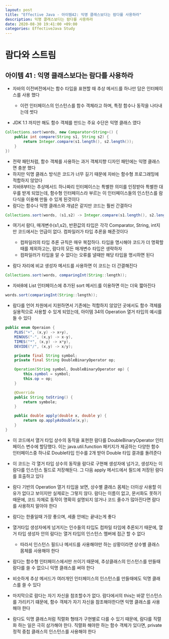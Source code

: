 ```yaml
---
layout: post
title: "Effective Java - 아이템42: 익명 클래스보다는 람다를 사용하라"
description: 익명 클래스보다는 람다를 사용하라
date: 2020-08-30 19:41:00 +09:00
categories: EffectiveJava Study
---
```



# 람다와 스트림

## 아이템 41 : 익명 클래스보다는 람다를 사용하라

- 자바의 이전버전에서는 함수 타입을 표현할 때 추상 메서드를 하나만 담은 인터페이스를 사용 했다
    * 이런 인터페이스의 인스턴스를 함수 객체라고 하며, 특정 함수나 동작을 나타내는데 썻다

- JDK 1.1 까지만 해도 함수 객체를 만드는 주요 수단은 익명 클래스 였다

```java
Collections.sort(words, new Comparator<String>() {
    public int compare(String s1, String s2) {
        return Integer.compare(s1.length(), s2.length());
    }
})
```

- 전략 패턴처럼, 함수 객체를 사용하는 과거 객체지향 디자인 패턴에는 익명 클래스면 충분 했다
- 하지만 익명 클래스 방식은 코드가 너무 길기 때문에 자바는 함수형 프로그래밍에 적합하지 않았다
- 자바8부터는 추상메서드 하나짜리 인터페이스는 특별한 의미를 인정받아 특별한 대우를 받게 되었는데, 함수형 인터페이스라 부르는 이 인터페이스들의 인스턴스를 람다식을 이용해 만들 수 있게 된것이다
- 람다는 함수나 익명 클래스와 개념은 같지만 코드는 훨씬 간결하다

```java
Collections.sort(words, (s1,s2) -> Integer.compare(s1.length(), s2.length()));
```

- 여기서 람다, 매개변수(s1,s2), 반환값의 타입은 각각 Comparator<String>, String, int지만 코드에서는 언급이 없다. 컴파일러가 타입 추론을 해준것이다
    * 컴파일러의 타입 추론 규칙은 매우 복잡하다. 타입을 명시해야 코드가 더 명확할때를 제외하고는, 람다의 모든 매개변수 타입은 생략하자
    * 컴파일러가 타입을 알 수 없다는 오류를 낼때만 해당 타입을 명시하면 된다

- 람다 자리에 비교 생성자 메서드를 사용하면 이 코드는 더 간결해진다

```java
Collections.sort(words, comparingInt(String::length));
```

- 자바8에 List 인터페이스에 추가된 sort 메서드를 이용하면 이는 더욱 짧아진다

```java
words.sort(comparingInt(String::length));
```

- 람다를 언어 차원에서 지원하면서 기존에는 적합하지 않았던 곳에서도 함수 객체를 실용적으로 사용할 수 있게 되었는데, 아이템 34의 Operation 열거 타입의 예시를 들 수 있다

```java
public enum Operaion {
    PLUS("+", (x,y) -> x+y),
    MINOUS("-", (x,y) -> x-y),
    TIMES("*", (x,y) -> x*y),
    DEVIDE("/", (x,y) -> x/y);

    private final String symbol;
    private final String DoubleBinaryOperator op;

    Operation(String symbol, DoubleBinaryOperator op) {
        this.symbol = symbol;
        this.op = op;
    }

    @Override
    public String toString() {
        return symbole;
    }

    public double apply(double x, double y) {
        return op.applyAsDouble(x,y);
    }
}
```

- 이 코드에서 열거 타입 상수의 동작을 표현한 람다를 DoubleBinaryOperator 인터페이스 변수에 할당했다. 이는 java.util.function 패키지가 제공하는 다양한 함수 인터페이스중 하나로 Double타입 인수를 2개 받아 Double 타입 결과를 돌려준다
- 이 코드는 각 열거 타입 상수의 동작을 람다로 구현해 생성자에 넘가고, 생성자는 이 람다를 인스턴스 필드로 저장해둔다. 그 다음 apply 메서드에서 필드에 저장된 람다를 호출하고 있다
- 람다 기반의 Operation 열거 타입을 보면, 상수별 클래스 몸체는 더이상 사용할 이유가 없다고 보이지만 실제로는 그렇지 않다. 람다는 이름이 없고, 문서화도 못하기때문에, 코드 자체로 동작이 명확히 설명되지 않거나 코드 줄수가 많아진다면 람다를 사용하지 말아야 한다
- 람다는 한줄일때 가장 좋으며, 세줄 안에는 끝내는게 좋다
- 열거타입 생성자에게 넘겨지는 인수들의 타입도 컴파일 타임에 추론되기 때문에, 열거 타입 생성자 안의 람다는 열거 타입의 인스턴스 멤버에 접근 할 수 없다
    * 따라서 인스턴스 필드나 메서드를 사용해야만 하는 상황이라면 상수별 클래스 몸체를 사용해야 한다

- 람다는 함수형 인터페이스에서만 쓰이기 때문에, 추상클래스의 인스턴스를 만들때 람다를 쓸 수 없으니 익명 클래스를 써야 한다
- 비슷하게 추상 메서드가 여러개인 인터페이스의 인스턴스를 만들때에도 익명 클래스를 쓸 수 있다
- 마지막으로 람다는 자기 자신을 참조할수가 없다. 람다에서의 this는 바깥 인스턴스를 가리키기 떄문에, 함수 객체가 자기 자신을 참조해야한다면 익명 클래스를 사용해야 한다
- 람다도 익명 클래스처럼 직렬화 형태가 구현별로 다를 수 있기 때문에, 람다를 직렬화 하는 일은 극히 삼가해야 한다. 직렬화 해야한 하는 함수 객체가 있다면, private 정적 중첩 클래스의 인스턴스를 사용해야 한다
